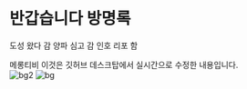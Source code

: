 # 반갑습니다 방명록
도성 왔다 감
양파 심고 감
인호 리포 함

메롱티비
이것은 깃허브 데스크탑에서 실시간으로 수정한 내용입니다.
<br>
![bg2](https://user-images.githubusercontent.com/110547050/185195355-b6d4825c-0f4f-4539-ad2b-3fa9f67ad9c0.jpg)
![bg](https://user-images.githubusercontent.com/110547050/185198859-37c836cc-6b63-454a-a67c-621c71546fd3.jpg)
